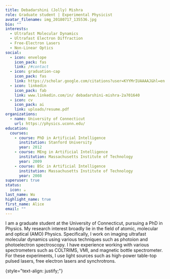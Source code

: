 ```yaml
---
title: Debadarshini (Jolly) Mishra
role: Graduate student | Experimental Physicist
avatar_filename: img_20180717_135536.jpg
bio: ""
interests:
  - Ultrafast Molecular Dynamics
  - Ultrafast Electron Diffraction
  - Free-Electron Lasers
  - Non-Linear Optics
social:
  - icon: envelope
    icon_pack: fas
    link: /#contact
  - icon: graduation-cap
    icon_pack: fas
    link: https://scholar.google.com/citations?user=KYYMrIUAAAAJ&hl=en
  - icon: linkedin
    icon_pack: fab
    link: www.linkedin.com/in/ debadarshini-mishra-2a701640
  - icon: cv
    icon_pack: ai
    link: uploads/resume.pdf
organizations:
  - name: University of Connecticut
    url: https://physics.uconn.edu/
education:
  courses:
    - course: PhD in Artificial Intelligence
      institution: Stanford University
      year: 2012
    - course: MEng in Artificial Intelligence
      institution: Massachusetts Institute of Technology
      year: 2009
    - course: BSc in Artificial Intelligence
      institution: Massachusetts Institute of Technology
      year: 2008
superuser: true
status:
  icon: ☕️
last_name: Wu
highlight_name: true
first_name: Alice
email: ""
---
```

I﻿ am a graduate student at the University of Connecticut, pursuing a PhD in Physics. My research interest broadly lie in the field of atomic, molecular and optical (AMO) Physics. Specifically, I work on imaging ultrafast molecular dynamics using various techniques such as photoion and photoelectron spectroscopy. I have experience working with various spectrometers such as COLTRIMS, VMI, and magnetic bottle spectrometer. For these experiments, I use light sources such as high-power table-top pulsed lasers, free electron lasers and synchrotrons.

{style="text-align: justify;"}